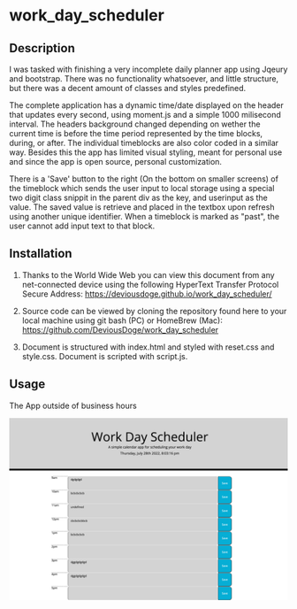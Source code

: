 # work_day_scheduler

## Description

I was tasked with finishing a very incomplete daily planner app using Jqeury and bootstrap. There was no functionality whatsoever, and little structure, but there was a decent amount of classes and styles predefined. 

The complete application has a dynamic time/date displayed on the header that updates every second, using moment.js and a simple 1000 milisecond interval. The headers background changed depending on wether the current time is before the time period represented by the time blocks, during, or after. The individual timeblocks are also color coded in a similar way. Besides this the app has limited visual styling, meant for personal use and since the app is open source, personal customization.

There is a 'Save' button to the right (On the bottom on smaller screens) of the timeblock which sends the user input to local storage using a special two digit class snippit in the parent div as the key, and userinput as the value. The saved value is retrieve and placed in the textbox upon refresh using another unique identifier. When a timeblock is marked as "past", the user cannot add input text to that block. 


## Installation

1. Thanks to the World Wide Web you can view this document from any net-connected device using the following HyperText Transfer Protocol Secure Address: https://deviousdoge.github.io/work_day_scheduler/

2. Source code can be viewed by cloning the repository found here to your local machine using git bash (PC) or HomeBrew (Mac): https://github.com/DeviousDoge/work_day_scheduler

3. Document is structured with index.html and styled with reset.css and style.css. Document is scripted with script.js.

## Usage

The App outside of business hours


![website](scheduler.png "website")

